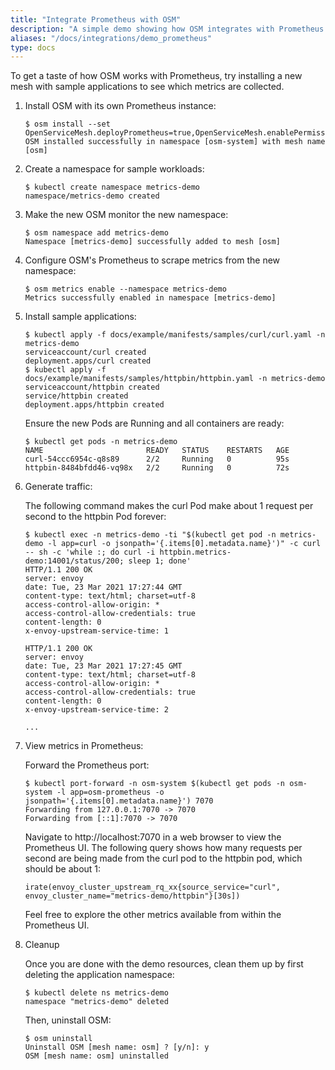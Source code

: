 ```yaml
---
title: "Integrate Prometheus with OSM"
description: "A simple demo showing how OSM integrates with Prometheus for metrics"
aliases: "/docs/integrations/demo_prometheus"
type: docs
---
```


To get a taste of how OSM works with Prometheus, try installing a new mesh with sample applications to see which metrics are collected.

1. Install OSM with its own Prometheus instance:

    ```console
    $ osm install --set OpenServiceMesh.deployPrometheus=true,OpenServiceMesh.enablePermissiveTrafficPolicy=true
    OSM installed successfully in namespace [osm-system] with mesh name [osm]
    ```

1. Create a namespace for sample workloads:

    ```console
    $ kubectl create namespace metrics-demo
    namespace/metrics-demo created
    ```

1. Make the new OSM monitor the new namespace:

    ```console
    $ osm namespace add metrics-demo
    Namespace [metrics-demo] successfully added to mesh [osm]
    ```

1. Configure OSM's Prometheus to scrape metrics from the new namespace:

    ```console
    $ osm metrics enable --namespace metrics-demo
    Metrics successfully enabled in namespace [metrics-demo]
    ```

1. Install sample applications:

    ```console
    $ kubectl apply -f docs/example/manifests/samples/curl/curl.yaml -n metrics-demo
    serviceaccount/curl created
    deployment.apps/curl created
    $ kubectl apply -f docs/example/manifests/samples/httpbin/httpbin.yaml -n metrics-demo
    serviceaccount/httpbin created
    service/httpbin created
    deployment.apps/httpbin created
    ```

    Ensure the new Pods are Running and all containers are ready:

    ```console
    $ kubectl get pods -n metrics-demo
    NAME                       READY   STATUS    RESTARTS   AGE
    curl-54ccc6954c-q8s89      2/2     Running   0          95s
    httpbin-8484bfdd46-vq98x   2/2     Running   0          72s
    ```

1. Generate traffic:

    The following command makes the curl Pod make about 1 request per second to the httpbin Pod forever:

    ```console
    $ kubectl exec -n metrics-demo -ti "$(kubectl get pod -n metrics-demo -l app=curl -o jsonpath='{.items[0].metadata.name}')" -c curl -- sh -c 'while :; do curl -i httpbin.metrics-demo:14001/status/200; sleep 1; done'
    HTTP/1.1 200 OK
    server: envoy
    date: Tue, 23 Mar 2021 17:27:44 GMT
    content-type: text/html; charset=utf-8
    access-control-allow-origin: *
    access-control-allow-credentials: true
    content-length: 0
    x-envoy-upstream-service-time: 1

    HTTP/1.1 200 OK
    server: envoy
    date: Tue, 23 Mar 2021 17:27:45 GMT
    content-type: text/html; charset=utf-8
    access-control-allow-origin: *
    access-control-allow-credentials: true
    content-length: 0
    x-envoy-upstream-service-time: 2

    ...
    ```

1. View metrics in Prometheus:

    Forward the Prometheus port:

    ```console
    $ kubectl port-forward -n osm-system $(kubectl get pods -n osm-system -l app=osm-prometheus -o jsonpath='{.items[0].metadata.name}') 7070
    Forwarding from 127.0.0.1:7070 -> 7070
    Forwarding from [::1]:7070 -> 7070
    ```

    Navigate to http://localhost:7070 in a web browser to view the Prometheus UI. The following query shows how many requests per second are being made from the curl pod to the httpbin pod, which should be about 1:

    ```
    irate(envoy_cluster_upstream_rq_xx{source_service="curl", envoy_cluster_name="metrics-demo/httpbin"}[30s])
    ```

    Feel free to explore the other metrics available from within the Prometheus UI.

1. Cleanup

    Once you are done with the demo resources, clean them up by first deleting the application namespace:

    ```console
    $ kubectl delete ns metrics-demo
    namespace "metrics-demo" deleted
    ```

    Then, uninstall OSM:

    ```
    $ osm uninstall
    Uninstall OSM [mesh name: osm] ? [y/n]: y
    OSM [mesh name: osm] uninstalled
    ```
